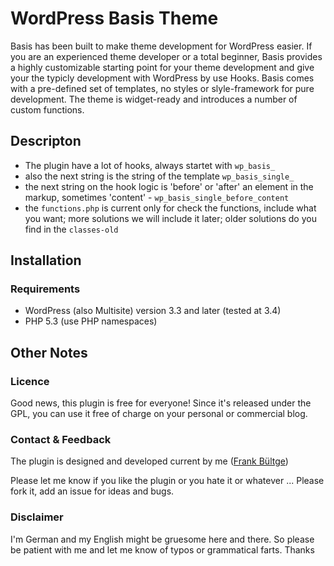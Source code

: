 # WordPress Basis Theme
Basis has been built to make theme development for WordPress easier. If you are an experienced theme developer or a total beginner, Basis provides a highly customizable starting point for your theme development and give your the typicly development with WordPress by use Hooks. Basis comes with a pre-defined set of templates, no styles or slyle-framework for pure development.  The theme is widget-ready and introduces a number of custom functions.

## Descripton
* The plugin have a lot of hooks, always startet with `wp_basis_`
* also the next string is the string of the template `wp_basis_single_`
* the next string on the hook logic is 'before' or 'after' an element in the markup, sometimes 'content' - `wp_basis_single_before_content`
* the `functions.php` is current only for check the functions, include what you want; more solutions we will include it later; older solutions do you find in the `classes-old`

## Installation
### Requirements
* WordPress (also Multisite) version 3.3 and later (tested at 3.4)
* PHP 5.3 (use PHP namespaces)

## Other Notes
### Licence
Good news, this plugin is free for everyone! Since it's released under the GPL, you can use it free of charge on your personal or commercial blog.

### Contact & Feedback
The plugin is designed and developed current by me ([Frank Bültge](http://bueltge.de))

Please let me know if you like the plugin or you hate it or whatever ... Please fork it, add an issue for ideas and bugs.

### Disclaimer
I'm German and my English might be gruesome here and there. So please be patient with me and let me know of typos or grammatical farts. Thanks
